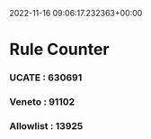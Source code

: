 2022-11-16 09:06:17.232363+00:00
# Rule Counter 
 ### UCATE : 630691

 ### Veneto : 91102

 ### Allowlist : 13925